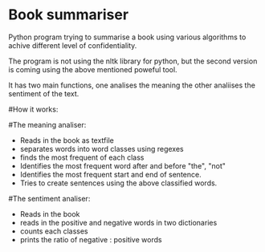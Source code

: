 # Book summariser

Python program trying to summarise a book using various 
algorithms to achive different level of confidentiality.

The program is not using the nltk library for python, but 
the second version is coming using the above mentioned
poweful tool.

It has two main functions, one analises the meaning the other 
analiises the sentiment of the text.

#How it works:

#The meaning analiser: 

- Reads in the book as textfile
- separates words into word classes using regexes
- finds the most frequent of each class
- Identifies the most frequent word after and before "the", "not"
- Identifies the most frequent start and end of sentence.
- Tries to create sentences using the above classified words.

#The sentiment analiser:

- Reads in the book
- reads in the positive and negative words in two dictionaries
- counts each classes
- prints the ratio of negative : positive words
